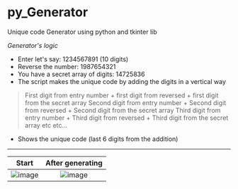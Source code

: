 # py_Generator
Unique code Generator using python and tkinter lib

*Generator's logic*
- Enter let's say: 1234567891 (10 digits)
- Reverse the number: 1987654321
- You have a secret array of digits: 14725836
- The script makes the unique code by adding the digits in a vertical way

> First digit from entry number + first digit from reversed + first digit from the secret array
> Second digit from entry number + Second digit from reversed + Second digit from the secret array
> Third digit from entry number + Third digit from reversed + Third digit from the secret array
> etc etc...

- Shows the unique code (last 6 digits from the addition)

---------------------------------------------------------------------------------------------------
Start                      |  After generating 
:-------------------------:|:-------------------------:
![image](https://drive.google.com/uc?export=view&id=1Puogpofa7mJqhijUVxiNSGElTkgJ6eOE)  |  ![image](https://drive.google.com/uc?export=view&id=1Dj6k3WJI9hQ-h8pZNbsBpYbOiqFxjVSP)
